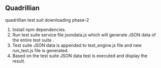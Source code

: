 ## Quadrillian
quadrillian test suit  downloading  phase-2

1. Install npm dependencies.
2. Run test suite service file jsondata.js which will generate JSON data of the entire test suite .
3. Test suite JSON data is appended to test_engine.js file and new run_test.js file is generated.
4. Based on the test suite JSON data test is executed and display the result. 
